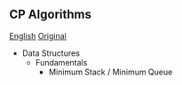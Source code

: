 ## CP Algorithms
[English](https://cp-algorithms.com/)
[Original](http://e-maxx.ru/algo/)

- Data Structures
  - Fundamentals
    - Minimum Stack / Minimum Queue
